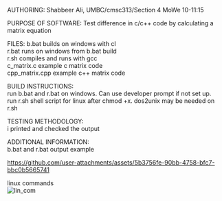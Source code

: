 AUTHORING: 
Shabbeer Ali, UMBC/cmsc313/Section 4 MoWe 10-11:15

PURPOSE OF SOFTWARE:
Test difference in c/c++ code by calculating a matrix equation 

FILES: 
b.bat           builds on windows with cl  
r.bat           runs on windows from b.bat build  
r.sh            compiles and runs with gcc  
c_matrix.c      example c matrix code  
cpp_matrix.cpp  example c++ matrix code  

BUILD INSTRUCTIONS:  
run b.bat and r.bat on windows. Can use developer prompt if not set up.  
run r.sh shell script for linux after chmod +x. dos2unix may be needed on r.sh  

TESTING METHODOLOGY:  
i printed and checked the output  

ADDITIONAL INFORMATION:  
b.bat and r.bat output example  


https://github.com/user-attachments/assets/5b3756fe-90bb-4758-bfc7-bbc0b5665741  

linux commands  
![lin_com](https://github.com/user-attachments/assets/cd0597ef-9bf0-46a6-8882-604cf8c1b592)






